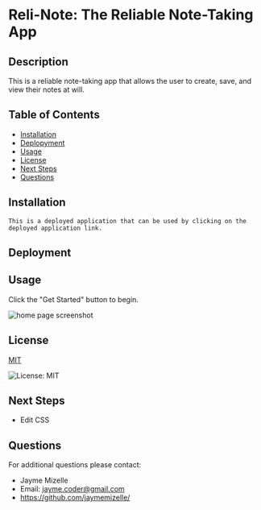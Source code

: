 

# Reli-Note: The Reliable Note-Taking App

## Description
This is a reliable note-taking app that allows the user to create, save, and view their notes at will.

## Table of Contents
  - [Installation](#installation)
  - [Deplopyment](#deployment)
  - [Usage](#usage)
  - [License](#license)
  - [Next Steps](#next-steps)
  - [Questions](#questions)


## Installation
``` This is a deployed application that can be used by clicking on the deployed application link. ```

## Deployment

## Usage
Click the "Get Started" button to begin.

![home page screenshot](./public/assets/images/reli-note-home.png)

## License


  [MIT](https://opensource.org/licenses/MIT)
  

  ![License: MIT](https://img.shields.io/badge/License-MIT-9cf)

## Next Steps
* Edit CSS 

## Questions
For additional questions please contact:
* Jayme Mizelle
* Email: jayme.coder@gmail.com
* https://github.com/jaymemizelle/

